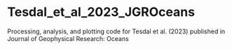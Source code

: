 # Tesdal_et_al_2023_JGROceans
Processing, analysis, and plotting code for Tesdal et al. (2023) published in Journal of Geophysical Research: Oceans
